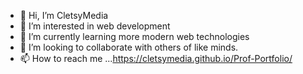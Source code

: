 - 👋 Hi, I’m CletsyMedia
- 👀 I’m interested in web development
- 🌱 I’m currently learning more modern web technologies
- 💞️ I’m looking to collaborate with others of like minds.
- 📫 How to reach me ...https://cletsymedia.github.io/Prof-Portfolio/

<!---
CletsyMedia/CletsyMedia is a ✨ special ✨ repository because its `README.md` (this file) appears on your GitHub profile.
You can click the Preview link to take a look at your changes.
--->

